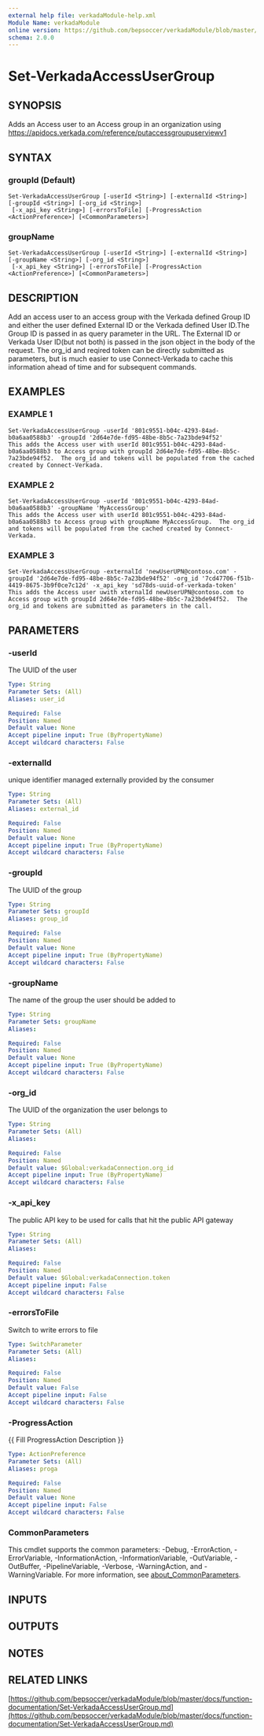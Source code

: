 ```yaml
---
external help file: verkadaModule-help.xml
Module Name: verkadaModule
online version: https://github.com/bepsoccer/verkadaModule/blob/master/docs/function-documentation/Set-VerkadaAccessUserGroup.md
schema: 2.0.0
---
```


# Set-VerkadaAccessUserGroup

## SYNOPSIS
Adds an Access user to an Access group in an organization using https://apidocs.verkada.com/reference/putaccessgroupuserviewv1

## SYNTAX

### groupId (Default)
```
Set-VerkadaAccessUserGroup [-userId <String>] [-externalId <String>] [-groupId <String>] [-org_id <String>]
 [-x_api_key <String>] [-errorsToFile] [-ProgressAction <ActionPreference>] [<CommonParameters>]
```

### groupName
```
Set-VerkadaAccessUserGroup [-userId <String>] [-externalId <String>] [-groupName <String>] [-org_id <String>]
 [-x_api_key <String>] [-errorsToFile] [-ProgressAction <ActionPreference>] [<CommonParameters>]
```

## DESCRIPTION
Add an access user to an access group with the Verkada defined Group ID and either the user defined External ID or the Verkada defined User ID.The Group ID is passed in as query parameter in the URL.
The External ID or Verkada User ID(but not both) is passed in the json object in the body of the request.
The org_id and reqired token can be directly submitted as parameters, but is much easier to use Connect-Verkada to cache this information ahead of time and for subsequent commands.

## EXAMPLES

### EXAMPLE 1
```
Set-VerkadaAccessUserGroup -userId '801c9551-b04c-4293-84ad-b0a6aa0588b3' -groupId '2d64e7de-fd95-48be-8b5c-7a23bde94f52'
This adds the Access user with userId 801c9551-b04c-4293-84ad-b0a6aa0588b3 to Access group with groupId 2d64e7de-fd95-48be-8b5c-7a23bde94f52.  The org_id and tokens will be populated from the cached created by Connect-Verkada.
```

### EXAMPLE 2
```
Set-VerkadaAccessUserGroup -userId '801c9551-b04c-4293-84ad-b0a6aa0588b3' -groupName 'MyAccessGroup'
This adds the Access user with userId 801c9551-b04c-4293-84ad-b0a6aa0588b3 to Access group with groupName MyAccessGroup.  The org_id and tokens will be populated from the cached created by Connect-Verkada.
```

### EXAMPLE 3
```
Set-VerkadaAccessUserGroup -externalId 'newUserUPN@contoso.com' -groupId '2d64e7de-fd95-48be-8b5c-7a23bde94f52' -org_id '7cd47706-f51b-4419-8675-3b9f0ce7c12d' -x_api_key 'sd78ds-uuid-of-verkada-token'
This adds the Access user uwith xternalId newUserUPN@contoso.com to Access group with groupId 2d64e7de-fd95-48be-8b5c-7a23bde94f52.  The org_id and tokens are submitted as parameters in the call.
```

## PARAMETERS

### -userId
The UUID of the user

```yaml
Type: String
Parameter Sets: (All)
Aliases: user_id

Required: False
Position: Named
Default value: None
Accept pipeline input: True (ByPropertyName)
Accept wildcard characters: False
```

### -externalId
unique identifier managed externally provided by the consumer

```yaml
Type: String
Parameter Sets: (All)
Aliases: external_id

Required: False
Position: Named
Default value: None
Accept pipeline input: True (ByPropertyName)
Accept wildcard characters: False
```

### -groupId
The UUID of the group

```yaml
Type: String
Parameter Sets: groupId
Aliases: group_id

Required: False
Position: Named
Default value: None
Accept pipeline input: True (ByPropertyName)
Accept wildcard characters: False
```

### -groupName
The name of the group the user should be added to

```yaml
Type: String
Parameter Sets: groupName
Aliases:

Required: False
Position: Named
Default value: None
Accept pipeline input: True (ByPropertyName)
Accept wildcard characters: False
```

### -org_id
The UUID of the organization the user belongs to

```yaml
Type: String
Parameter Sets: (All)
Aliases:

Required: False
Position: Named
Default value: $Global:verkadaConnection.org_id
Accept pipeline input: True (ByPropertyName)
Accept wildcard characters: False
```

### -x_api_key
The public API key to be used for calls that hit the public API gateway

```yaml
Type: String
Parameter Sets: (All)
Aliases:

Required: False
Position: Named
Default value: $Global:verkadaConnection.token
Accept pipeline input: False
Accept wildcard characters: False
```

### -errorsToFile
Switch to write errors to file

```yaml
Type: SwitchParameter
Parameter Sets: (All)
Aliases:

Required: False
Position: Named
Default value: False
Accept pipeline input: False
Accept wildcard characters: False
```

### -ProgressAction
{{ Fill ProgressAction Description }}

```yaml
Type: ActionPreference
Parameter Sets: (All)
Aliases: proga

Required: False
Position: Named
Default value: None
Accept pipeline input: False
Accept wildcard characters: False
```

### CommonParameters
This cmdlet supports the common parameters: -Debug, -ErrorAction, -ErrorVariable, -InformationAction, -InformationVariable, -OutVariable, -OutBuffer, -PipelineVariable, -Verbose, -WarningAction, and -WarningVariable. For more information, see [about_CommonParameters](http://go.microsoft.com/fwlink/?LinkID=113216).

## INPUTS

## OUTPUTS

## NOTES

## RELATED LINKS

[https://github.com/bepsoccer/verkadaModule/blob/master/docs/function-documentation/Set-VerkadaAccessUserGroup.md](https://github.com/bepsoccer/verkadaModule/blob/master/docs/function-documentation/Set-VerkadaAccessUserGroup.md)

